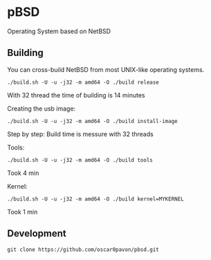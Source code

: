pBSD
======

Operating System based on NetBSD

Building
--------

You can cross-build NetBSD from most UNIX-like operating systems.

    ./build.sh -U -u -j32 -m amd64 -O ./build release

With 32 thread the time of building is 14 minutes

Creating the usb image:

    ./build.sh -U -u -j32 -m amd64 -O ./build install-image

Step by step:
Build time is messure with 32 threads

Tools:

    ./build.sh -U -u -j32 -m amd64 -O ./build tools

Took 4 min

Kernel:

    ./build.sh -U -u -j32 -m amd64 -O ./build kernel=MYKERNEL

Took 1 min


Development
--------------

    git clone https://github.com/oscar0pavon/pbsd.git

